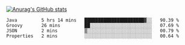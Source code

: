 [![Anurag's GitHub stats](https://github-readme-stats.vercel.app/api?username=sebasphere&count_private=true&theme=tokyonight)](https://github.com/anuraghazra/github-readme-stats)

<!--START_SECTION:waka-->
```text
Java         5 hrs 14 mins   ██████████████████████▓░░   90.39 % 
Groovy       26 mins         ██░░░░░░░░░░░░░░░░░░░░░░░   07.69 % 
JSON         2 mins          ▒░░░░░░░░░░░░░░░░░░░░░░░░   00.79 % 
Properties   2 mins          ░░░░░░░░░░░░░░░░░░░░░░░░░   00.64 % 
```
<!--END_SECTION:waka-->
